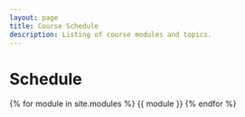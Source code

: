 ```yaml
---
layout: page
title: Course Schedule
description: Listing of course modules and topics.
---
```


# Schedule

{% for module in site.modules %}
{{ module }}
{% endfor %}